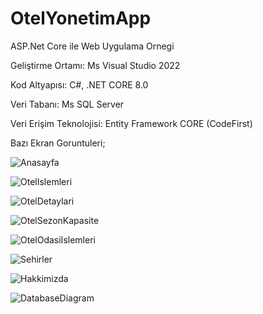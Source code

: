 # OtelYonetimApp

ASP.Net Core ile Web Uygulama Ornegi

Geliştirme Ortamı: Ms Visual Studio 2022

Kod Altyapısı: C#, .NET CORE 8.0

Veri Tabanı: Ms SQL Server

Veri Erişim Teknolojisi: Entity Framework CORE (CodeFirst)

Bazı Ekran Goruntuleri;

![Anasayfa](https://github.com/BurakGonca/OtelYonetimApp/assets/154968593/1c9d6be1-b801-4ba7-a62a-10c56dd53258)

![OtelIslemleri](https://github.com/BurakGonca/OtelYonetimApp/assets/154968593/0232b63b-d53f-493b-9fa1-e5f31f32a760)

![OtelDetaylari](https://github.com/BurakGonca/OtelYonetimApp/assets/154968593/9d1893ef-81ff-4e5d-823a-017be59956ec)

![OtelSezonKapasite](https://github.com/BurakGonca/OtelYonetimApp/assets/154968593/28030f68-98ed-45a8-8152-34e0813196b4)

![OtelOdasiIslemleri](https://github.com/BurakGonca/OtelYonetimApp/assets/154968593/1ff69224-95bc-4ee2-8c02-766d4d91b8be)

![Sehirler](https://github.com/BurakGonca/OtelYonetimApp/assets/154968593/10400d37-92fb-492b-a7b2-3e55176cc350)

![Hakkimizda](https://github.com/BurakGonca/OtelYonetimApp/assets/154968593/5b1c58a8-6aa8-45a5-92d2-4b471d18dc24)

![DatabaseDiagram](https://github.com/BurakGonca/OtelYonetimApp/assets/154968593/87f33fef-d354-47ed-9a94-8bb35fb79cbb)
